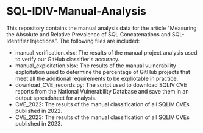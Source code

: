 # SQL-IDIV-Manual-Analysis

This repository contains the manual analysis data for the article "Measuring the Absolute and Relative Prevalence of SQL Concatenations and SQL-Identifier Injections". The following files are included:

- manual_verification.xlsx: The results of the manual project analysis used to verify our GitHub classifier's accuracy.
- manual_exploitation.xlsx: The results of the manual vulnerability exploitation used to determine the percentage of GitHub projects that meet all the additional requirements to be expliotable in practice.
- download_CVE_records.py: The script used to download SQLIV CVE reports from the National Vulnerability Database and save them in an output spreadsheet for analysis.
- CVE_2022: The results of the manual classification of all SQLIV CVEs published in 2022.
- CVE_2023: The results of the manual classification of all SQLIV CVEs published in 2023.
